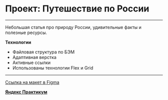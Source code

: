 # Проект: Путешествие по России
---

Небольшая статья про природу России, удивительные факты и полезные ресурсы.


**Технологии**

* Файловая структура по БЭМ
* Адаптивная верстка
* Активные ссылки
* Использованы технологии Flex и Grid

---


[Ссылка на макет в Figma](https://www.figma.com/file/5S2WSbEFL6awjVWJ0NWL8Q/Sprint-3_-Russia-_-desktop-mobile?node-id=28503%3A0)

**[Яндекс Практикум](https://practicum.yandex.ru/)**